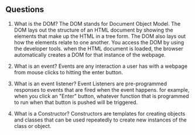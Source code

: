 ## Questions
1. What is the DOM?
The DOM stands for Document Object Model. The DOM lays out the structure of an HTML document by showing the elements that make up the HTML in a tree form.  The DOM also lays out how the elements relate to one another.  You access the DOM by using the developer tools.  when the HTML document is loaded, the browser automatically creates a DOM for that instance of the webpage.

2. What is an event?
Events are any interaction a user has with a webpage from mouse clicks to hitting the enter button.

3. What is an event listener?
Event Listeners are pre-programmed responses to events that are fired when the event happens.  for example, when you click an "Enter" button, whatever function that is programmed to run when that button is pushed will be triggered.

4. What is a Constructor?
Constructors are templates for creating objects and classes that can be used repeatedly to create new instances of the class or object.